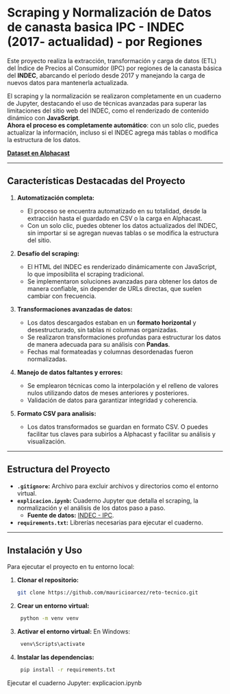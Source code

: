# Scraping y Normalización de Datos de canasta basica IPC - INDEC (2017- actualidad) - por Regiones

Este proyecto realiza la extracción, transformación y carga de datos (ETL) del Índice de Precios al Consumidor (IPC) por regiones de la canasta básica del **INDEC**, abarcando el período desde 2017 y manejando la carga de nuevos datos para mantenerla actualizada.  

El scraping y la normalización se realizaron completamente en un cuaderno de Jupyter, destacando el uso de técnicas avanzadas para superar las limitaciones del sitio web del INDEC, como el renderizado de contenido dinámico con **JavaScript**.  
**Ahora el proceso es completamente automático**: con un solo clic, puedes actualizar la información, incluso si el INDEC agrega más tablas o modifica la estructura de los datos.  

[**Dataset en Alphacast**](https://www.alphacast.io/datasets/prueba-tecnica-completada-43861)  

---

## **Características Destacadas del Proyecto**  

1. **Automatización completa:**  
   - El proceso se encuentra automatizado en su totalidad, desde la extracción hasta el guardado en CSV o la carga en Alphacast.  
   - Con un solo clic, puedes obtener los datos actualizados del INDEC, sin importar si se agregan nuevas tablas o se modifica la estructura del sitio.  

2. **Desafío del scraping:**  
   - El HTML del INDEC es renderizado dinámicamente con JavaScript, lo que imposibilita el scraping tradicional.  
   - Se implementaron soluciones avanzadas para obtener los datos de manera confiable, sin depender de URLs directas, que suelen cambiar con frecuencia.  

3. **Transformaciones avanzadas de datos:**  
   - Los datos descargados estaban en un **formato horizontal** y desestructurado, sin tablas ni columnas organizadas.  
   - Se realizaron transformaciones profundas para estructurar los datos de manera adecuada para su análisis con **Pandas**.  
   - Fechas mal formateadas y columnas desordenadas fueron normalizadas.  

4. **Manejo de datos faltantes y errores:**  
   - Se emplearon técnicas como la interpolación y el relleno de valores nulos utilizando datos de meses anteriores y posteriores.  
   - Validación de datos para garantizar integridad y coherencia.  

5. **Formato CSV para analisis:**  
   - Los datos transformados se guardan en formato CSV. O puedes facilitar tus claves para subirlos a Alphacast y facilitar su análisis y visualización.  

---

## **Estructura del Proyecto**  

- **`.gitignore`:** Archivo para excluir archivos y directorios como el entorno virtual.  
- **`explicacion.ipynb`:** Cuaderno Jupyter que detalla el scraping, la normalización y el análisis de los datos paso a paso.  
   - **Fuente de datos:** [INDEC - IPC](https://www.indec.gob.ar/indec/web/Nivel4-Tema-3-5-31).  
- **`requirements.txt`:** Librerías necesarias para ejecutar el cuaderno.  

---

## **Instalación y Uso**  

Para ejecutar el proyecto en tu entorno local:  

1. **Clonar el repositorio:**  
   ```bash
   git clone https://github.com/mauricioarcez/reto-tecnico.git

2. **Crear un entorno virtual:**

   ```bash
    python -m venv venv
   
3. **Activar el entorno virtual:**
  En Windows:
   ```bash
    venv\Scripts\activate
   
4. **Instalar las dependencias:**
   ```bash
    pip install -r requirements.txt
   
Ejecutar el cuaderno Jupyter: explicacion.ipynb
